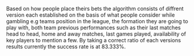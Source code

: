 Based on how people place theirs bets the algorithm consists of diffrent version each established on the basis of what people consider while gambling e.g teams position in the league, the formation they are going to play with, both team previous performances such as their last matches head to head, home and away matches, last games played, availability of key players to mention a few. By taking a correct ratio of each versions results currently the success rate is at 83.333%. 
